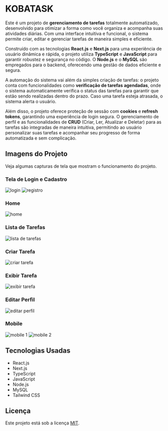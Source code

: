 # KOBATASK

Este é um projeto de **gerenciamento de tarefas** totalmente automatizado, desenvolvido para otimizar a forma como você organiza e acompanha suas atividades diárias. Com uma interface intuitiva e funcional, o sistema permite criar, editar e gerenciar tarefas de maneira simples e eficiente.

Construído com as tecnologias **React.js** e **Next.js** para uma experiência de usuário dinâmica e rápida, o projeto utiliza **TypeScript** e **JavaScript** para garantir robustez e segurança no código. O **Node.js** e o **MySQL** são empregados para o backend, oferecendo uma gestão de dados eficiente e segura.

A automação do sistema vai além da simples criação de tarefas: o projeto conta com funcionalidades como **verificação de tarefas agendadas**, onde o sistema automaticamente verifica o status das tarefas para garantir que estão sendo realizadas dentro do prazo. Caso uma tarefa esteja atrasada, o sistema alerta o usuário.

Além disso, o projeto oferece proteção de sessão com **cookies** e **refresh tokens**, garantindo uma experiência de login segura. O gerenciamento de perfil e as funcionalidades de **CRUD** (Criar, Ler, Atualizar e Deletar) para as tarefas são integradas de maneira intuitiva, permitindo ao usuário personalizar suas tarefas e acompanhar seu progresso de forma automatizada e sem complicação.

## Imagens do Projeto

Veja algumas capturas de tela que mostram o funcionamento do projeto.

### Tela de Login e Cadastro
![login](https://github.com/user-attachments/assets/f1528740-3020-4b71-a6fe-c687515ef7be)
![registro](https://github.com/user-attachments/assets/356b3265-a0c9-4741-aac6-8c93fd980bb3)

### Home
![home](https://github.com/user-attachments/assets/f419c4d1-6807-4e88-a748-dc6f80bd4cba)

### Lista de Tarefas
![lista de tarefas](https://github.com/user-attachments/assets/462a1605-cf96-4a4f-b315-a487756ff9bc)

### Criar Tarefa
![criar tarefa](https://github.com/user-attachments/assets/e56c5744-a566-4dc3-bbe7-1e930830a41e)

### Exibir Tarefa
![exibir tarefa](https://github.com/user-attachments/assets/d3601a56-5b5c-44d4-9605-b7ff5d53e80d)

### Editar Perfil
![editar perfil](https://github.com/user-attachments/assets/47c1efb7-e7ad-495f-8bd7-c5f814d92db2)

### Mobile
![mobile 1](https://github.com/user-attachments/assets/445c6687-510c-4b3d-b213-1d269f40d320)
![mobile 2](https://github.com/user-attachments/assets/04d7432a-2fa9-431f-a8ae-710fced1fd57)


## Tecnologias Usadas

- React.js
- Next.js
- TypeScript
- JavaScript
- Node.js
- MySQL
- Tailwind CSS

## Licença

Este projeto está sob a licença [MIT](LICENSE).
